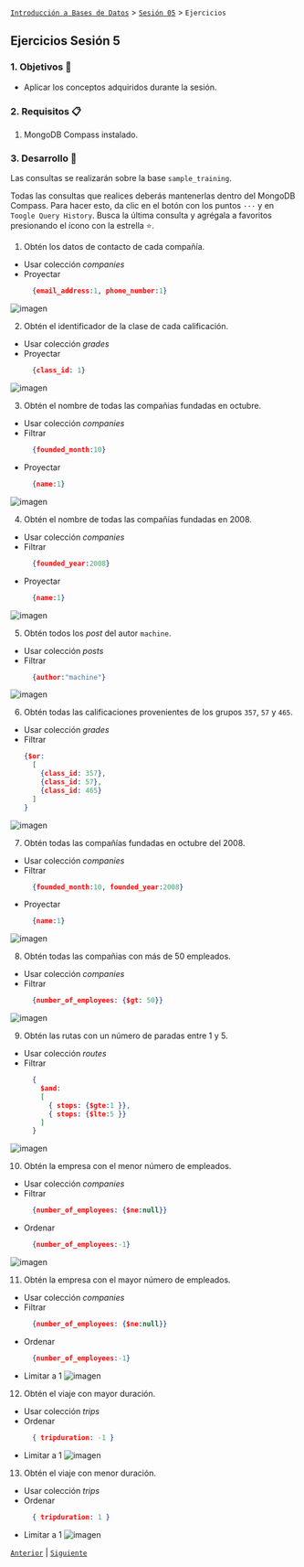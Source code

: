 [`Introducción a Bases de Datos`](../README.md) > [`Sesión 05`](README.md) > `Ejercicios`

## Ejercicios Sesión 5

### 1. Objetivos :dart: 

- Aplicar los conceptos adquiridos durante la sesión.

### 2. Requisitos :clipboard:

1. MongoDB Compass instalado.

### 3. Desarrollo :rocket:

Las consultas se realizarán sobre la base `sample_training`.

Todas las consultas que realices deberás mantenerlas dentro del MongoDB Compass. Para hacer esto, da clic en el botón con los puntos `···` y en `Toogle Query History`. Busca la última consulta y agrégala a favoritos presionando el ícono con la estrella :star:.

1. Obtén los datos de contacto de cada compañía.
  * Usar colección *companies*
  * Proyectar
    ```json
      {email_address:1, phone_number:1}
    ```
  ![imagen](evidences/practices/1.PNG)

2. Obtén el identificador de la clase de cada calificación.
  * Usar colección *grades*
  * Proyectar
    ```json
      {class_id: 1}
    ```
  ![imagen](evidences/practices/2.PNG)

3. Obtén el nombre de todas las compañias fundadas en octubre.
  * Usar colección *companies*
  * Filtrar
    ```json
      {founded_month:10}
    ```
  * Proyectar
    ```json
      {name:1}
    ```
  ![imagen](evidences/practices/3.PNG)

4. Obtén el nombre de todas las compañías fundadas en 2008.
  * Usar colección *companies*
  * Filtrar
    ```json
      {founded_year:2008}
    ```
  * Proyectar
    ```json
      {name:1}
    ```
  ![imagen](evidences/practices/4.PNG)

5. Obtén todos los *post* del autor `machine`.
  * Usar colección *posts*
  * Filtrar
    ```json
      {author:"machine"}
    ```
  ![imagen](evidences/practices/5.PNG)

6. Obtén todas las calificaciones provenientes de los grupos `357`, `57` y `465`.
  * Usar colección *grades*
  * Filtrar
    ```json
    {$or:
      [
        {class_id: 357},
        {class_id: 57},
        {class_id: 465}
      ]
    }
    ```
  ![imagen](evidences/practices/6.PNG)

7. Obtén todas las compañías fundadas en octubre del 2008.
  * Usar colección *companies*
  * Filtrar
    ```json
      {founded_month:10, founded_year:2008}
    ```
  * Proyectar
    ```json
      {name:1}
    ```
  ![imagen](evidences/practices/7.PNG)

8. Obtén todas las compañias con más de 50 empleados. 
  * Usar colección *companies*
  * Filtrar
    ```json
      {number_of_employees: {$gt: 50}}
    ```
  ![imagen](evidences/practices/8.PNG)

9. Obtén las rutas con un número de paradas entre 1 y 5.
  * Usar colección *routes*
  * Filtrar
    ```json
      {
        $and:
        [
          { stops: {$gte:1 }},
          { stops: {$lte:5 }}
        ]
      }
    ```
  ![imagen](evidences/practices/9.PNG)

10. Obtén la empresa con el menor número de empleados.
  * Usar colección *companies*
  * Filtrar
    ```json
      {number_of_employees: {$ne:null}}
    ```
  * Ordenar
    ```json
      {number_of_employees:-1}
    ```
  ![imagen](evidences/practices/10.PNG)

11. Obtén la empresa con el mayor número de empleados.
  * Usar colección *companies*
  * Filtrar
    ```json
      {number_of_employees: {$ne:null}}
    ```
  * Ordenar
    ```json
      {number_of_employees:-1}
    ```
  * Limitar a 1
  ![imagen](evidences/practices/11.PNG)

12. Obtén el viaje con mayor duración.
  * Usar colección *trips*
  * Ordenar
    ```json
      { tripduration: -1 }
    ```
  * Limitar a 1
  ![imagen](evidences/practices/12.PNG)

13. Obtén el viaje con menor duración.
  * Usar colección *trips*
  * Ordenar
    ```json
      { tripduration: 1 }
    ```
  * Limitar a 1
  ![imagen](evidences/practices/13.PNG)

[`Anterior`](Reto-02.md) | [`Siguiente`](README.md)

